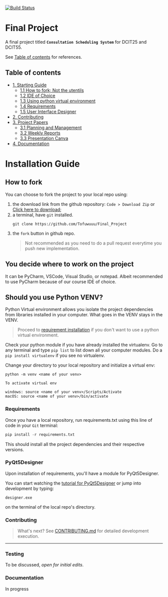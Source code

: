 [![Build Status](https://img.shields.io/badge/build-passing-green.svg)](https://github.com/Tofuwuuu/Final_Project/tree/main)

# Final Project

A final project titled **`Consultation Scheduling System`** for DCIT25 and DCIT55.

See [Table of contents](#table-of-contents) for references.


## Table of contents
* [1. Starting Guide](#installation-guide)
    - [1.1 How to fork; Not the utentils](#how-to-fork)
    - [1.2 IDE of Choice](#you-decide-where-to-work-on-the-project)
    - [1.3 Using python virtual environment](#should-you-use-python-venv)
    - [1.4 Requirements](#requirements)
    - [1.5 User Interface Designer](#pyqt5designer)
* [2. Contributing](#contributing)
* [3. Project Papers](#)
    - [3.1 Planning and Management](https://1drv.ms/w/s!AtjIPcaFwE3CgV4OqJ_29lvdOtQE?e=jBvQEl)
    - [3.2 Weekly Reports](https://onedrive.live.com/redir?resid=C24DC085C63DC8D8!250&authkey=!AHtkVxV8T1bHl_I&ithint=file%2cdocx&e=KqWprL)
    - [3.3 Presentation Canva](https://www.canva.com/design/DAFk6foNyY4/5QKvUlxNnoalFl-kVjquOg/edit?utm_content=DAFk6foNyY4&utm_campaign=designshare&utm_medium=link2&utm_source=sharebutton)
* [4. Documentation](#documentation)

# Installation Guide

## How to fork
You can choose to fork the project to your local repo using:

1. the download link from the github repository: `Code > Download Zip` or [Click here to download](https://github.com/Tofuwuuu/Final_Project/archive/refs/heads/main.zip);
2. a terminal, have `git` installed. 
   ```git 
   git clone https://github.com/Tofuwuuu/Final_Project
   ```
3. the `fork` button in github repo.
    > Not recommended as you need to do a pull request everytime you push new implementation.
## You decide where to work on the project
It can be PyCharm, VSCode, Visual Studio, or notepad. Albeit recommended to use PyCharm because of our course IDE of choice.
## Should you use Python VENV?

Python Virtual environment allows you isolate the project dependencies from libraries installed in your computer. What goes in the VENV stays in the VENV. 

> Proceed to [requirement installation](#req) if you don't want to use a python virtual environment.

Check your python module if you have already installed the virtualenv. Go to any terminal and type `pip list` to list down all your computer modules. Do a `pip install virtualenv` if you see no virtualenv.

Change your directory to your local repository and initialize a virtual env:
```git
python -m venv <name of your venv>

To activate virtual env

windows: source <name of your venv>/Scripts/Activate
macOS: source <name of your venv>/bin/activate
```
### Requirements
Once you have a local repository, run requirements.txt using this line of code in your `Git` terminal:

```python
pip install -r requirements.txt
```
This should install all the project dependencies and their respective versions.

### PyQt5Designer
Upon installation of requirements, you'll have a module for PyQt5Designer.

You can start watching the [tutorial for PyQt5Designer](https://www.youtube.com/watch?v=5K__zwBj_nY&t=227s) or jump into development by typing:

```git
designer.exe
```
on the terminal of the local repo's directory.
### Contributing
> What's next? See [CONTRIBUTING.md](https://github.com/Tofuwuuu/Final_Project/blob/main/CONTRIBUTING.md) for detailed development execution.
---
### Testing
To be discussed, *open for initial edits*.
### Documentation
In progress
